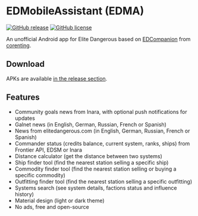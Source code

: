 # EDMobileAssistant (EDMA)

[![GitHub release](https://img.shields.io/github/release/corenting/EDCompanion.svg)](https://github.com/masdaster/EDMA/releases)
[![GitHub license](https://img.shields.io/github/license/corenting/EDCompanion.svg)](https://github.com/masdaster/EDMA/blob/master/LICENSE)

An unofficial Android app for Elite Dangerous based on [EDCompanion](https://github.com/corenting/EDCompanion) from [corenting](https://github.com/corenting).

## Download

APKs are available [in the release section](https://github.com/masdaster/EDMA/releases).

## Features

- Community goals news from Inara, with optional push notifications for updates
- Galnet news (in English, German, Russian, French or Spanish)
- News from elitedangerous.com (in English, German, Russian, French or Spanish)
- Commander status (credits balance, current system, ranks, ships) from Frontier API, EDSM or Inara
- Distance calculator (get the distance between two systems)
- Ship finder tool (find the nearest station selling a specific ship)
- Commodity finder tool (find the nearest station selling or buying a specific commodity)
- Outfitting finder tool (find the nearest station selling a specific outfitting)
- Systems search (see system details, factions status and influence history)
- Material design (light or dark theme)
- No ads, free and open-source

